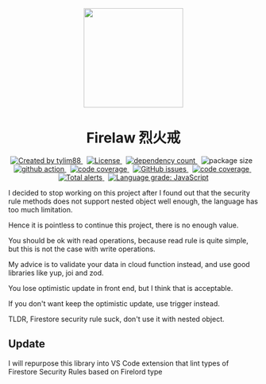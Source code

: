 <!-- markdownlint-disable MD010 -->
<!-- markdownlint-disable MD033 -->
<!-- markdownlint-disable MD041 -->

<div align="center">
		<img src="https://raw.githubusercontent.com/tylim88/Firelord/main/img/ozai.png" width="200px"/>
		<h1>Firelaw 烈火戒</h1>
</div>

<div align="center">
		<a href="https://www.npmjs.com/package/firelaw" target="_blank">
				<img
					src="https://img.shields.io/npm/v/firelaw"
					alt="Created by tylim88"
				/>
			</a>
			&nbsp;
			<a
				href="https://github.com/tylim88/firelaw/blob/main/LICENSE"
				target="_blank"
			>
				<img
					src="https://img.shields.io/github/license/tylim88/firelaw"
					alt="License"
				/>
			</a>
			&nbsp;
			<a
				href="https://www.npmjs.com/package/firelaw?activeTab=dependencies"
				target="_blank"
			>
				<img
					src="https://img.shields.io/badge/dynamic/json?url=https://api.npmutil.com/package/firelaw&label=dependencies&query=$.dependencies.count&color=brightgreen"
					alt="dependency count"
				/>
			</a>
			&nbsp;
			<img
				src="https://img.shields.io/badge/gzipped-2KB-brightgreen"
				alt="package size"
			/>
			&nbsp;
			<a href="https://github.com/tylim88/firelaw/actions" target="_blank">
				<img
					src="https://github.com/tylim88/firelaw/workflows/Main/badge.svg"
					alt="github action"
				/>
			</a>
			&nbsp;
			<a href="https://codecov.io/gh/tylim88/firelaw" target="_blank">
				<img
					src="https://codecov.io/gh/tylim88/firelaw/branch/main/graph/badge.svg"
					alt="code coverage"
				/>
			</a>
			&nbsp;
			<a href="https://github.com/tylim88/firelaw/issues" target="_blank">
				<img
					alt="GitHub issues"
					src="https://img.shields.io/github/issues-raw/tylim88/firelaw"
				></img>
			</a>
			&nbsp;
			<a href="https://snyk.io/test/github/tylim88/firelaw" target="_blank">
				<img
					src="https://snyk.io/test/github/tylim88/firelaw/badge.svg"
					alt="code coverage"
				/>
			</a>
			&nbsp;
			<a
				href="https://lgtm.com/projects/g/tylim88/FireLaw/alerts/"
				target="_blank"
			>
				<img
					alt="Total alerts"
					src="https://img.shields.io/lgtm/alerts/g/tylim88/FireLaw.svg?logo=lgtm&logoWidth=18"
				/>
			</a>
			&nbsp;
			<a href="https://lgtm.com/projects/g/tylim88/FireLaw/context:javascript">
				<img
					target="_blank"
					alt="Language grade: JavaScript" 
					src="https://img.shields.io/lgtm/grade/javascript/g/tylim88/FireLaw.svg?logo=lgtm&logoWidth=18"/>
			</a>
</div>

I decided to stop working on this project after I found out that the security rule methods does not support nested object well enough, the language has too much limitation.

Hence it is pointless to continue this project, there is no enough value.

You should be ok with read operations, because read rule is quite simple, but this is not the case with write operations.

My advice is to validate your data in cloud function instead, and use good libraries like yup, joi and zod.

You lose optimistic update in front end, but I think that is acceptable.

If you don't want keep the optimistic update, use trigger instead.

TLDR, Firestore security rule suck, don't use it with nested object.

## Update

I will repurpose this library into VS Code extension that lint types of Firestore Security Rules based on Firelord type
